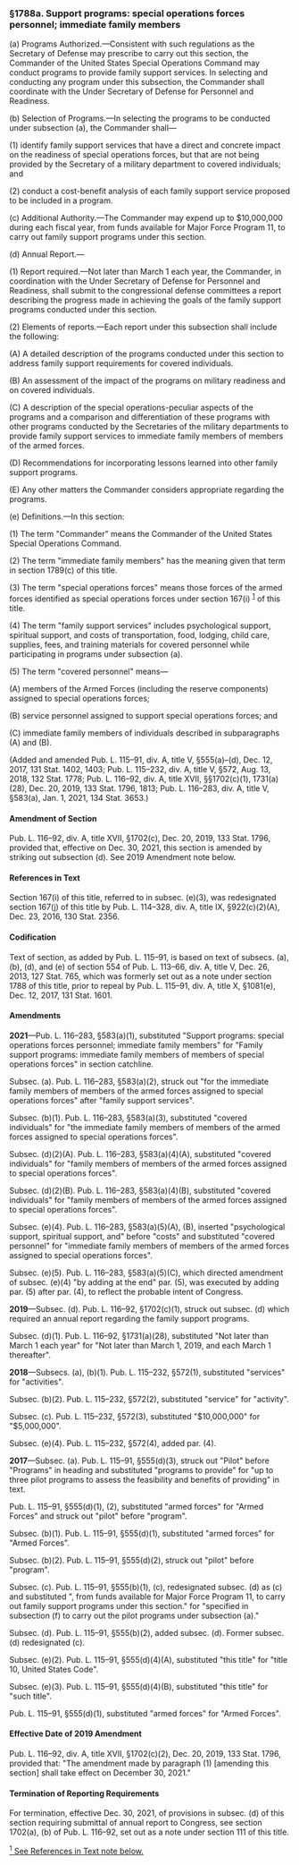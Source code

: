 ### §1788a. Support programs: special operations forces personnel; immediate family members ###

(a) Programs Authorized.—Consistent with such regulations as the Secretary of Defense may prescribe to carry out this section, the Commander of the United States Special Operations Command may conduct programs to provide family support services. In selecting and conducting any program under this subsection, the Commander shall coordinate with the Under Secretary of Defense for Personnel and Readiness.

(b) Selection of Programs.—In selecting the programs to be conducted under subsection (a), the Commander shall—

(1) identify family support services that have a direct and concrete impact on the readiness of special operations forces, but that are not being provided by the Secretary of a military department to covered individuals; and

(2) conduct a cost-benefit analysis of each family support service proposed to be included in a program.

(c) Additional Authority.—The Commander may expend up to $10,000,000 during each fiscal year, from funds available for Major Force Program 11, to carry out family support programs under this section.

(d) Annual Report.—

(1) Report required.—Not later than March 1 each year, the Commander, in coordination with the Under Secretary of Defense for Personnel and Readiness, shall submit to the congressional defense committees a report describing the progress made in achieving the goals of the family support programs conducted under this section.

(2) Elements of reports.—Each report under this subsection shall include the following:

(A) A detailed description of the programs conducted under this section to address family support requirements for covered individuals.

(B) An assessment of the impact of the programs on military readiness and on covered individuals.

(C) A description of the special operations-peculiar aspects of the programs and a comparison and differentiation of these programs with other programs conducted by the Secretaries of the military departments to provide family support services to immediate family members of members of the armed forces.

(D) Recommendations for incorporating lessons learned into other family support programs.

(E) Any other matters the Commander considers appropriate regarding the programs.

(e) Definitions.—In this section:

(1) The term "Commander" means the Commander of the United States Special Operations Command.

(2) The term "immediate family members" has the meaning given that term in section 1789(c) of this title.

(3) The term "special operations forces" means those forces of the armed forces identified as special operations forces under section 167(i) <sup><a href="#1788a_1_target" name="1788a_1">1</a></sup> of this title.

(4) The term "family support services" includes psychological support, spiritual support, and costs of transportation, food, lodging, child care, supplies, fees, and training materials for covered personnel while participating in programs under subsection (a).

(5) The term "covered personnel" means—

(A) members of the Armed Forces (including the reserve components) assigned to special operations forces;

(B) service personnel assigned to support special operations forces; and

(C) immediate family members of individuals described in subparagraphs (A) and (B).

(Added and amended Pub. L. 115–91, div. A, title V, §555(a)–(d), Dec. 12, 2017, 131 Stat. 1402, 1403; Pub. L. 115–232, div. A, title V, §572, Aug. 13, 2018, 132 Stat. 1778; Pub. L. 116–92, div. A, title XVII, §§1702(c)(1), 1731(a)(28), Dec. 20, 2019, 133 Stat. 1796, 1813; Pub. L. 116–283, div. A, title V, §583(a), Jan. 1, 2021, 134 Stat. 3653.)

#### Amendment of Section ####

Pub. L. 116–92, div. A, title XVII, §1702(c), Dec. 20, 2019, 133 Stat. 1796, provided that, effective on Dec. 30, 2021, this section is amended by striking out subsection (d). See 2019 Amendment note below.

#### References in Text ####

Section 167(i) of this title, referred to in subsec. (e)(3), was redesignated section 167(j) of this title by Pub. L. 114–328, div. A, title IX, §922(c)(2)(A), Dec. 23, 2016, 130 Stat. 2356.

#### Codification ####

Text of section, as added by Pub. L. 115–91, is based on text of subsecs. (a), (b), (d), and (e) of section 554 of Pub. L. 113–66, div. A, title V, Dec. 26, 2013, 127 Stat. 765, which was formerly set out as a note under section 1788 of this title, prior to repeal by Pub. L. 115–91, div. A, title X, §1081(e), Dec. 12, 2017, 131 Stat. 1601.

#### Amendments ####

**2021**—Pub. L. 116–283, §583(a)(1), substituted "Support programs: special operations forces personnel; immediate family members" for "Family support programs: immediate family members of members of special operations forces" in section catchline.

Subsec. (a). Pub. L. 116–283, §583(a)(2), struck out "for the immediate family members of members of the armed forces assigned to special operations forces" after "family support services".

Subsec. (b)(1). Pub. L. 116–283, §583(a)(3), substituted "covered individuals" for "the immediate family members of members of the armed forces assigned to special operations forces".

Subsec. (d)(2)(A). Pub. L. 116–283, §583(a)(4)(A), substituted "covered individuals" for "family members of members of the armed forces assigned to special operations forces".

Subsec. (d)(2)(B). Pub. L. 116–283, §583(a)(4)(B), substituted "covered individuals" for "family members of members of the armed forces assigned to special operations forces".

Subsec. (e)(4). Pub. L. 116–283, §583(a)(5)(A), (B), inserted "psychological support, spiritual support, and" before "costs" and substituted "covered personnel" for "immediate family members of members of the armed forces assigned to special operations forces".

Subsec. (e)(5). Pub. L. 116–283, §583(a)(5)(C), which directed amendment of subsec. (e)(4) "by adding at the end" par. (5), was executed by adding par. (5) after par. (4), to reflect the probable intent of Congress.

**2019**—Subsec. (d). Pub. L. 116–92, §1702(c)(1), struck out subsec. (d) which required an annual report regarding the family support programs.

Subsec. (d)(1). Pub. L. 116–92, §1731(a)(28), substituted "Not later than March 1 each year" for "Not later than March 1, 2019, and each March 1 thereafter".

**2018**—Subsecs. (a), (b)(1). Pub. L. 115–232, §572(1), substituted "services" for "activities".

Subsec. (b)(2). Pub. L. 115–232, §572(2), substituted "service" for "activity".

Subsec. (c). Pub. L. 115–232, §572(3), substituted "$10,000,000" for "$5,000,000".

Subsec. (e)(4). Pub. L. 115–232, §572(4), added par. (4).

**2017**—Subsec. (a). Pub. L. 115–91, §555(d)(3), struck out "Pilot" before "Programs" in heading and substituted "programs to provide" for "up to three pilot programs to assess the feasibility and benefits of providing" in text.

Pub. L. 115–91, §555(d)(1), (2), substituted "armed forces" for "Armed Forces" and struck out "pilot" before "program".

Subsec. (b)(1). Pub. L. 115–91, §555(d)(1), substituted "armed forces" for "Armed Forces".

Subsec. (b)(2). Pub. L. 115–91, §555(d)(2), struck out "pilot" before "program".

Subsec. (c). Pub. L. 115–91, §555(b)(1), (c), redesignated subsec. (d) as (c) and substituted ", from funds available for Major Force Program 11, to carry out family support programs under this section." for "specified in subsection (f) to carry out the pilot programs under subsection (a)."

Subsec. (d). Pub. L. 115–91, §555(b)(2), added subsec. (d). Former subsec. (d) redesignated (c).

Subsec. (e)(2). Pub. L. 115–91, §555(d)(4)(A), substituted "this title" for "title 10, United States Code".

Subsec. (e)(3). Pub. L. 115–91, §555(d)(4)(B), substituted "this title" for "such title".

Pub. L. 115–91, §555(d)(1), substituted "armed forces" for "Armed Forces".

#### Effective Date of 2019 Amendment ####

Pub. L. 116–92, div. A, title XVII, §1702(c)(2), Dec. 20, 2019, 133 Stat. 1796, provided that: "The amendment made by paragraph (1) [amending this section] shall take effect on December 30, 2021."

#### Termination of Reporting Requirements ####

For termination, effective Dec. 30, 2021, of provisions in subsec. (d) of this section requiring submittal of annual report to Congress, see section 1702(a), (b) of Pub. L. 116–92, set out as a note under section 111 of this title.

[<sup>1</sup> See References in Text note below.](#1788a_1)